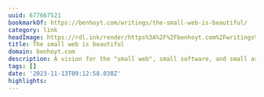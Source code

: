 ```yaml
---
uuid: 677667521
bookmarkOf: https://benhoyt.com/writings/the-small-web-is-beautiful/
category: link
headImage: https://rdl.ink/render/https%3A%2F%2Fbenhoyt.com%2Fwritings%2Fthe-small-web-is-beautiful%2F
title: The small web is beautiful
domain: benhoyt.com
description: A vision for the "small web", small software, and small architectures.
tags: []
date: '2023-11-13T09:12:58.038Z'
highlights: 
---
```




